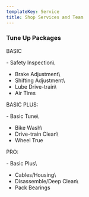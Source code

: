 ```yaml
---
templateKey: Service
title: Shop Services and Team
---
```

### Tune Up Packages

BASIC

\- Safety Inspection\
- Brake Adjustment\
- Shifting Adjustment\
- Lube Drive-train\
- Air Tires

BASIC PLUS:

\- Basic Tune\
- Bike Wash\
- Drive-train Clean\
- Wheel True

PRO:

\- Basic Plus\
- Cables/Housing\
- Disassemble/Deep Clean\
- Pack Bearings
